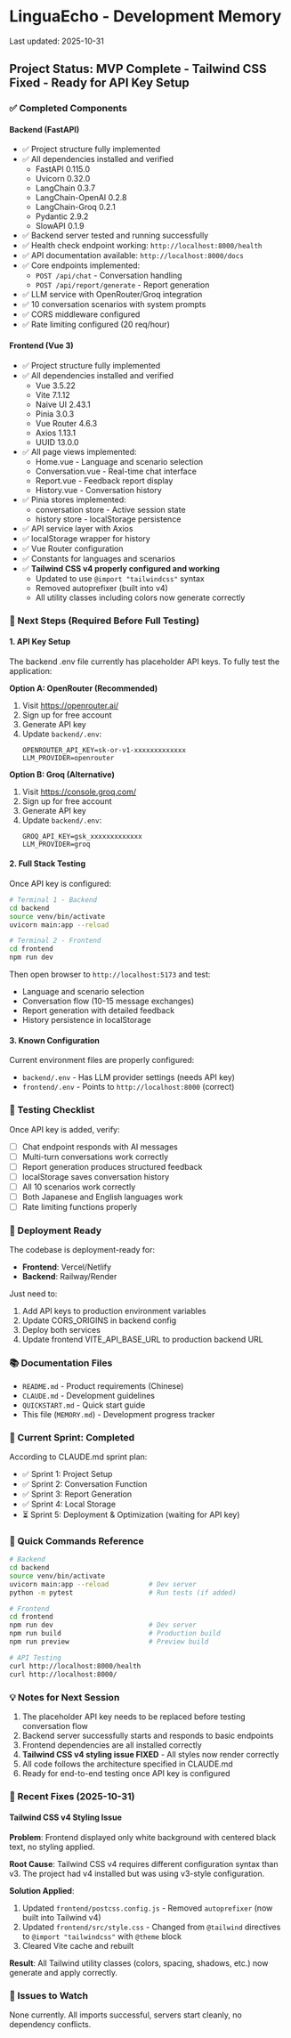 # LinguaEcho - Development Memory

Last updated: 2025-10-31

## Project Status: MVP Complete - Tailwind CSS Fixed - Ready for API Key Setup

### ✅ Completed Components

#### Backend (FastAPI)
- ✅ Project structure fully implemented
- ✅ All dependencies installed and verified
  - FastAPI 0.115.0
  - Uvicorn 0.32.0
  - LangChain 0.3.7
  - LangChain-OpenAI 0.2.8
  - LangChain-Groq 0.2.1
  - Pydantic 2.9.2
  - SlowAPI 0.1.9
- ✅ Backend server tested and running successfully
- ✅ Health check endpoint working: `http://localhost:8000/health`
- ✅ API documentation available: `http://localhost:8000/docs`
- ✅ Core endpoints implemented:
  - `POST /api/chat` - Conversation handling
  - `POST /api/report/generate` - Report generation
- ✅ LLM service with OpenRouter/Groq integration
- ✅ 10 conversation scenarios with system prompts
- ✅ CORS middleware configured
- ✅ Rate limiting configured (20 req/hour)

#### Frontend (Vue 3)
- ✅ Project structure fully implemented
- ✅ All dependencies installed and verified
  - Vue 3.5.22
  - Vite 7.1.12
  - Naive UI 2.43.1
  - Pinia 3.0.3
  - Vue Router 4.6.3
  - Axios 1.13.1
  - UUID 13.0.0
- ✅ All page views implemented:
  - Home.vue - Language and scenario selection
  - Conversation.vue - Real-time chat interface
  - Report.vue - Feedback report display
  - History.vue - Conversation history
- ✅ Pinia stores implemented:
  - conversation store - Active session state
  - history store - localStorage persistence
- ✅ API service layer with Axios
- ✅ localStorage wrapper for history
- ✅ Vue Router configuration
- ✅ Constants for languages and scenarios
- ✅ **Tailwind CSS v4 properly configured and working**
  - Updated to use `@import "tailwindcss"` syntax
  - Removed autoprefixer (built into v4)
  - All utility classes including colors now generate correctly

### 🔑 Next Steps (Required Before Full Testing)

#### 1. API Key Setup
The backend .env file currently has placeholder API keys. To fully test the application:

**Option A: OpenRouter (Recommended)**
1. Visit https://openrouter.ai/
2. Sign up for free account
3. Generate API key
4. Update `backend/.env`:
   ```
   OPENROUTER_API_KEY=sk-or-v1-xxxxxxxxxxxxx
   LLM_PROVIDER=openrouter
   ```

**Option B: Groq (Alternative)**
1. Visit https://console.groq.com/
2. Sign up for free account
3. Generate API key
4. Update `backend/.env`:
   ```
   GROQ_API_KEY=gsk_xxxxxxxxxxxxx
   LLM_PROVIDER=groq
   ```

#### 2. Full Stack Testing
Once API key is configured:

```bash
# Terminal 1 - Backend
cd backend
source venv/bin/activate
uvicorn main:app --reload

# Terminal 2 - Frontend
cd frontend
npm run dev
```

Then open browser to `http://localhost:5173` and test:
- Language and scenario selection
- Conversation flow (10-15 message exchanges)
- Report generation with detailed feedback
- History persistence in localStorage

#### 3. Known Configuration

Current environment files are properly configured:
- `backend/.env` - Has LLM provider settings (needs API key)
- `frontend/.env` - Points to `http://localhost:8000` (correct)

### 📝 Testing Checklist

Once API key is added, verify:
- [ ] Chat endpoint responds with AI messages
- [ ] Multi-turn conversations work correctly
- [ ] Report generation produces structured feedback
- [ ] localStorage saves conversation history
- [ ] All 10 scenarios work correctly
- [ ] Both Japanese and English languages work
- [ ] Rate limiting functions properly

### 🚀 Deployment Ready

The codebase is deployment-ready for:
- **Frontend**: Vercel/Netlify
- **Backend**: Railway/Render

Just need to:
1. Add API keys to production environment variables
2. Update CORS_ORIGINS in backend config
3. Deploy both services
4. Update frontend VITE_API_BASE_URL to production backend URL

### 📚 Documentation Files

- `README.md` - Product requirements (Chinese)
- `CLAUDE.md` - Development guidelines
- `QUICKSTART.md` - Quick start guide
- This file (`MEMORY.md`) - Development progress tracker

### 🎯 Current Sprint: Completed

According to CLAUDE.md sprint plan:
- ✅ Sprint 1: Project Setup
- ✅ Sprint 2: Conversation Function
- ✅ Sprint 3: Report Generation
- ✅ Sprint 4: Local Storage
- ⏳ Sprint 5: Deployment & Optimization (waiting for API key)

### 🔧 Quick Commands Reference

```bash
# Backend
cd backend
source venv/bin/activate
uvicorn main:app --reload          # Dev server
python -m pytest                   # Run tests (if added)

# Frontend
cd frontend
npm run dev                        # Dev server
npm run build                      # Production build
npm run preview                    # Preview build

# API Testing
curl http://localhost:8000/health
curl http://localhost:8000/
```

### 💡 Notes for Next Session

1. The placeholder API key needs to be replaced before testing conversation flow
2. Backend server successfully starts and responds to basic endpoints
3. Frontend dependencies are all installed correctly
4. **Tailwind CSS v4 styling issue FIXED** - All styles now render correctly
5. All code follows the architecture specified in CLAUDE.md
6. Ready for end-to-end testing once API key is configured

### 🔧 Recent Fixes (2025-10-31)

#### Tailwind CSS v4 Styling Issue
**Problem**: Frontend displayed only white background with centered black text, no styling applied.

**Root Cause**: Tailwind CSS v4 requires different configuration syntax than v3. The project had v4 installed but was using v3-style configuration.

**Solution Applied**:
1. Updated `frontend/postcss.config.js` - Removed `autoprefixer` (now built into Tailwind v4)
2. Updated `frontend/src/style.css` - Changed from `@tailwind` directives to `@import "tailwindcss"` with `@theme` block
3. Cleared Vite cache and rebuilt

**Result**: All Tailwind utility classes (colors, spacing, shadows, etc.) now generate and apply correctly.

### 🐛 Issues to Watch

None currently. All imports successful, servers start cleanly, no dependency conflicts.

